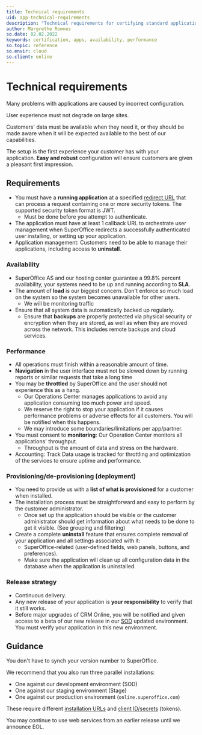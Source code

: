 ```yaml
---
title: Technical requirements
uid: app-technical-requirements
description: "Technical requirements for certifying standard applications."
author: Margrethe Romnes
so.date: 02.02.2022
keywords: certification, apps, availability, performance
so.topic: reference
so.envir: cloud
so.client: online
---
```


# Technical requirements

Many problems with applications are caused by incorrect configuration.

User experience must not degrade on large sites.

Customers' data must be available when they need it, or they should be made aware when it will be expected available to the best of our capabilities.

The setup is the first experience your customer has with your application. **Easy and robust** configuration will ensure customers are given a pleasant first impression.

## Requirements

* You must have a **running application** at a specified [redirect URL][1] that can process a request containing one or more security tokens. The supported security token format is JWT.
  * Must be done before you attempt to authenticate.
* The application must have at least 1 callback URL to orchestrate user management when SuperOffice redirects a successfully authenticated user installing, or setting up your application.
* Application management: Customers need to be able to manage their applications, including access to **uninstall**.

### Availability

* SuperOffice AS and our hosting center guarantee a 99.8% percent availability, your systems need to be up and running according to **SLA**.
* The amount of **load** is our biggest concern. Don't enforce so much load on the system so the system becomes unavailable for other users.
  * We will be monitoring traffic
* Ensure that all system data is automatically backed up regularly.
  * Ensure that **backups** are properly protected via physical security or encryption when they are stored, as well as when they are moved across the network. This includes remote backups and cloud services.

### Performance

* All operations must finish within a reasonable amount of time.
* **Navigation** in the user interface must not be slowed down by running reports or similar requests that take a long time
* You may be **throttled** by SuperOffice and the user should not experience this as a hang.
  * Our Operations Center manages applications to avoid any application consuming too much power and speed.
  * We reserve the right to stop your application if it causes performance problems or adverse effects for all customers. You will be notified when this happens.
  * We may introduce some boundaries/limitations per app/partner.
* You must consent to **monitoring**: Our Operation Center monitors all applications' throughput.
  * Throughput is the amount of data and stress on the hardware.
* Accounting: Track Data usage is tracked for throttling and optimization of the services to ensure uptime and performance.

### Provisioning/de-provisioning (deployment)

* You need to provide us with a **list of what is provisioned** for a customer when installed.
* The installation process must be straightforward and easy to perform by the customer administrator.
  * Once set up the application should be visible or the customer administrator should get information about what needs to be done to get it visible. (See grouping and filtering)
* Create a complete **uninstall** feature that ensures complete removal of your application and all settings associated with it:
  * SuperOffice-related (user-defined fields, web panels, buttons, and preferences).
  * Make sure the application will clean up all configuration data in the database when the application is uninstalled.

### Release strategy

* Continuous delivery.
* Any new release of your application is **your responsibility** to verify that it still works.
* Before major upgrades of CRM Online, you will be notified and given access to a beta of our new release in our [SOD][2] updated environment. You must verify your application in this new environment.

## Guidance

You don't have to synch your version number to SuperOffice.

We recommend that you also run three parallel installations:

* One against our development environment (SOD)
* One against our staging environment (Stage)
* One against our production environment (`online.superoffice.com`)

These require different [installation URLs][1] and [client ID/secrets][3] (tokens).

You may continue to use web services from an earlier release until we announce EOL.

<!-- Referenced links -->
[1]: ../../redirects.md
[2]: ../../getting-started/app-envir.md
[3]: ../../getting-started/index.md#terminology
